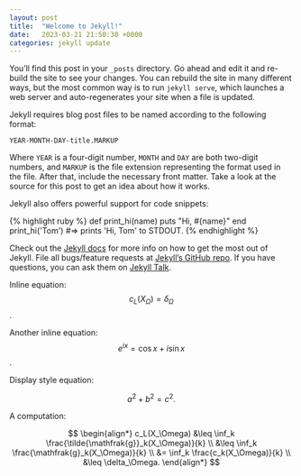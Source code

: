 ```yaml
---
layout: post
title:  "Welcome to Jekyll!"
date:   2023-03-21 21:50:30 +0000
categories: jekyll update
---
```

You’ll find this post in your `_posts` directory. Go ahead and edit it and re-build the site to see your changes. You can rebuild the site in many different ways, but the most common way is to run `jekyll serve`, which launches a web server and auto-regenerates your site when a file is updated.

Jekyll requires blog post files to be named according to the following format:

`YEAR-MONTH-DAY-title.MARKUP`

Where `YEAR` is a four-digit number, `MONTH` and `DAY` are both two-digit numbers, and `MARKUP` is the file extension representing the format used in the file. After that, include the necessary front matter. Take a look at the source for this post to get an idea about how it works.

Jekyll also offers powerful support for code snippets:

{% highlight ruby %}
def print_hi(name)
  puts "Hi, #{name}"
end
print_hi('Tom')
#=> prints 'Hi, Tom' to STDOUT.
{% endhighlight %}

Check out the [Jekyll docs][jekyll-docs] for more info on how to get the most out of Jekyll. File all bugs/feature requests at [Jekyll’s GitHub repo][jekyll-gh]. If you have questions, you can ask them on [Jekyll Talk][jekyll-talk].

[jekyll-docs]: https://jekyllrb.com/docs/home
[jekyll-gh]:   https://github.com/jekyll/jekyll
[jekyll-talk]: https://talk.jekyllrb.com/

Inline equation: $$c_L(X_\Omega) = \delta_\Omega$$.

Another inline equation: $$e^{i x} = \cos x + i \sin x$$.

Display style equation:

$$
  a^2 + b^2 = c^2.
$$

A computation:

$$
\begin{align*}
  c_L(X_\Omega)
  &\leq \inf_k \frac{\tilde{\mathfrak{g}}_k(X_\Omega)}{k} \\
  &\leq \inf_k \frac{\mathfrak{g}_k(X_\Omega)}{k} \\
  &=    \inf_k \frac{c_k(X_\Omega)}{k} \\
  &\leq \delta_\Omega.
\end{align*}
$$